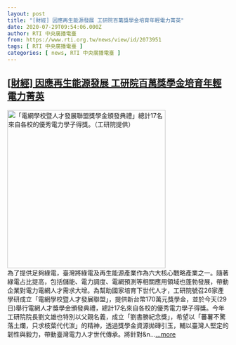 ```yaml
---
layout: post
title: "[財經] 因應再生能源發展 工研院百萬獎學金培育年輕電力菁英"
date: 2020-07-29T09:54:06.000Z
author: RTI 中央廣播電臺
from: https://www.rti.org.tw/news/view/id/2073951
tags: [ RTI 中央廣播電臺 ]
categories: [ news, RTI 中央廣播電臺 ]
---
```

<!--1596016446000-->
[[財經] 因應再生能源發展 工研院百萬獎學金培育年輕電力菁英](https://www.rti.org.tw/news/view/id/2073951)
------

<div>
<img src="https://static.rti.org.tw/assets/thumbnails/2020/07/29/4c7be39a93e6b0cbe2073e81177d1fa6.jpg" width="360" alt="「電網學校暨人才發展聯盟獎學金頒發典禮」總計17名來自各校的優秀電力學子得獎。（工研院提供）" title="「電網學校暨人才發展聯盟獎學金頒發典禮」總計17名來自各校的優秀電力學子得獎。（工研院提供）"><br>為了提供足夠綠電，臺灣將綠電及再生能源產業作為六大核心戰略產業之一。隨著綠電占比提高，包括儲能、電力調度、電網預測等相關應用領域也蓬勃發展，帶動企業對電力電網人才需求大增。為幫助國家培育下世代人才，工研院號召26家產學研成立「電網學校暨人才發展聯盟」，提供新台幣170萬元獎學金，並於今天(29日)舉行電網人才獎學金頒發典禮，總計17名來自各校的優秀電力學子得獎。今年工研院院長劉文雄也特別以父親名義，成立「劉書勝紀念獎」，希望以「蕃薯不驚落土爛，只求枝葉代代湠」的精神，透過獎學金資源拋磚引玉，輔以臺灣人堅定的韌性與毅力，帶動臺灣電力人才世代傳承。將針對&n...<a target="_blank" href="https://www.rti.org.tw/news/view/id/2073951">...more</a>
</div>
